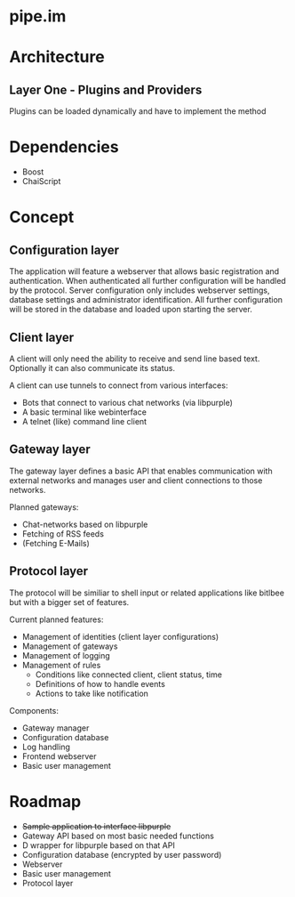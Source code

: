 pipe.im
========

# Architecture

## Layer One - Plugins and Providers

Plugins can be loaded dynamically and have to implement the method



# Dependencies

* Boost
* ChaiScript

# Concept

## Configuration layer

The application will feature a webserver that allows basic registration and authentication. When authenticated all further configuration will be handled by the protocol. Server configuration only includes webserver settings, database settings and administrator identification. All further configuration will be stored in the database and loaded upon starting the server. 

## Client layer

A client will only need the ability to receive and send line based text. Optionally it can also communicate its status.

A client can use tunnels to connect from various interfaces:
* Bots that connect to various chat networks (via libpurple)
* A basic terminal like webinterface 
* A telnet (like) command line client

## Gateway layer

The gateway layer defines a basic API that enables communication with external networks and manages user and client connections to those networks.

Planned gateways:
* Chat-networks based on libpurple
* Fetching of RSS feeds
* (Fetching E-Mails)

## Protocol layer

The protocol will be similiar to shell input or related applications like bitlbee but with a bigger set of features.

Current planned features:
* Management of identities (client layer configurations)
* Management of gateways 
* Management of logging
* Management of rules 
  * Conditions like connected client, client status, time
  * Definitions of how to handle events
  * Actions to take like notification

Components:
* Gateway manager
* Configuration database
* Log handling
* Frontend webserver
* Basic user management

# Roadmap

* ~~Sample application to interface libpurple~~
* Gateway API based on most basic needed functions
* D wrapper for libpurple based on that API
* Configuration database (encrypted by user password)
* Webserver 
* Basic user management
* Protocol layer